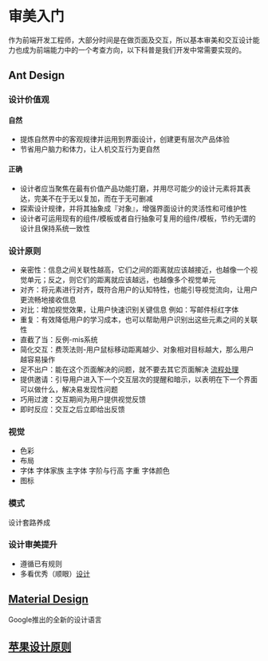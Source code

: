 # 审美入门

作为前端开发工程师，大部分时间是在做页面及交互，所以基本审美和交互设计能力也成为前端能力中的一个考查方向，以下科普是我们开发中常需要实现的。

## Ant Design

### 设计价值观

#### 自然
- 提炼自然界中的客观规律并运用到界面设计，创建更有层次产品体验 
- 节省用户脑力和体力，让人机交互行为更自然

#### 正确
- 设计者应当聚焦在最有价值产品功能打磨，并用尽可能少的设计元素将其表达，完美不在于无以复加，而在于无可删减 
- 探索设计规律，并将其抽象成『对象』，增强界面设计的灵活性和可维护性
- 设计者可运用现有的组件/模板或者自行抽象可复用的组件/模板，节约无谓的设计且保持系统一致性

### 设计原则

- 亲密性：信息之间关联性越高，它们之间的距离就应该越接近，也越像一个视觉单元；反之，则它们的距离就应该越远，也越像多个视觉单元
- 对齐：将元素进行对齐，既符合用户的认知特性，也能引导视觉流向，让用户更流畅地接收信息
- 对比：增加视觉效果，让用户快速识别关键信息 例如：写邮件标红字体
- 重复：有效降低用户的学习成本，也可以帮助用户识别出这些元素之间的关联性
- 直截了当：反例-mis系统
- 简化交互：费茨法则-用户鼠标移动距离越少、对象相对目标越大，那么用户越容易操作
- 足不出户：能在这个页面解决的问题，就不要去其它页面解决 [流程处理](https://ant.design/docs/spec/stay-cn#%E6%B5%81%E7%A8%8B%E5%A4%84%E7%90%86)
- 提供邀请：引导用户进入下一个交互层次的提醒和暗示，以表明在下一个界面可以做什么，解决易发现性问题
- 巧用过渡：交互期间为用户提供视觉反馈
- 即时反应：交互之后立即给出反馈

### 视觉

- 色彩
- 布局
- 字体 字体家族 主字体 字阶与行高 字重 字体颜色
- 图标

### 模式

设计套路养成

### 设计审美提升
- 遵循已有规则
- 多看优秀（顺眼）[设计](https://ant.design/docs/spec/cases-cn)


## [Material Design](http://design.1sters.com/)
Google推出的全新的设计语言

## [苹果设计原则](https://developer.apple.com/design/)
